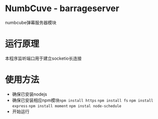 # NumbCuve - barrageserver
numbcube弹幕服务器模块

# 运行原理
本程序监听端口用于建立socketio长连接

# 使用方法
* 确保已安装nodejs
* 确保已安装相应npm模块`npm install https` `npm install fs` `npm install express` `npm install moment` `npm instal node-schedule`
* 开始运行

